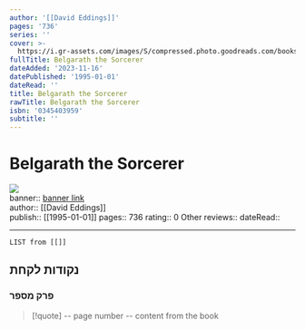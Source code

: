 ```yaml
---
author: '[[David Eddings]]'
pages: '736'
series: ''
cover: >-
  https://i.gr-assets.com/images/S/compressed.photo.goodreads.com/books/1333692194l/189802.jpg
fullTitle: Belgarath the Sorcerer
dateAdded: '2023-11-16'
datePublished: '1995-01-01'
dateRead: ''
title: Belgarath the Sorcerer
rawTitle: Belgarath the Sorcerer
isbn: '0345403959'
subtitle: ''
---
```

# Belgarath the Sorcerer

![](https:&#x2F;&#x2F;i.gr-assets.com&#x2F;images&#x2F;S&#x2F;compressed.photo.goodreads.com&#x2F;books&#x2F;1333692194l&#x2F;189802.jpg)  
banner:: [banner link](https:&#x2F;&#x2F;i.gr-assets.com&#x2F;images&#x2F;S&#x2F;compressed.photo.goodreads.com&#x2F;books&#x2F;1333692194l&#x2F;189802.jpg)  
author:: [[David Eddings]]  
publish:: [[1995-01-01]]
pages:: 736
rating:: 0 
Other reviews:: 
dateRead:: 

<hr  style="clear:both"/>



```dataview
LIST from [[]]
```

## נקודות לקחת 

### פרק מספר
> [!quote] -- page number -- 
>  content from the book




```